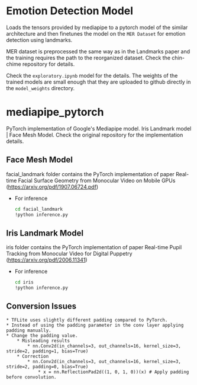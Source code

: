 # Emotion Detection Model
Loads the tensors provided by mediapipe to a pytorch model of the similar architecture and then finetunes the model on the `MER Dataset` for emotion detection using landmarks.

MER dataset is preprocessed the same way as in the Landmarks paper and the training requires the path to the reorganized dataset. Check the chin-chime repository for details.

Check the `exploratory.ipynb` model for the details.
The weights of the trained models are small enough that they are uploaded to github directly in the `model_weights` directory.

# mediapipe_pytorch
PyTorch implementation of Google's Mediapipe model. Iris Landmark model | Face Mesh Model. Check the original repository for the implementation details.


## Face Mesh Model
  facial_landmark folder contains the PyTorch implementation of paper Real-time Facial Surface Geometry from Monocular Video on Mobile GPUs (https://arxiv.org/pdf/1907.06724.pdf)
  * For inference
      ```bash
      cd facial_landmark
      !python inference.py
      ```

## Iris Landmark Model
  iris folder contains the PyTorch implementation of paper Real-time Pupil Tracking from Monocular Video for Digital Puppetry (https://arxiv.org/pdf/2006.11341)
  * For inference
      ```bash
      cd iris
      !python inference.py
      ```

## Conversion Issues
    * TFLite uses slightly different padding compared to PyTorch.
    * Instead of using the padding parameter in the conv layer applying padding manually.
    * Change the padding value.
        * Misleading results
            * nn.Conv2d(in_channels=3, out_channels=16, kernel_size=3, stride=2, padding=1, bias=True)
        * Correction
            * nn.Conv2d(in_channels=3, out_channels=16, kernel_size=3, stride=2, padding=0, bias=True)
                * x = nn.ReflectionPad2d((1, 0, 1, 0))(x) # Apply padding before convolution.
             
